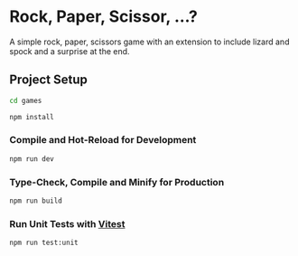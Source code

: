 # Rock, Paper, Scissor, ...?

A simple rock, paper, scissors game with an extension to include lizard and spock and a surprise at the end.

## Project Setup

```sh
cd games
```

```sh
npm install
```

### Compile and Hot-Reload for Development

```sh
npm run dev
```

### Type-Check, Compile and Minify for Production

```sh
npm run build
```

### Run Unit Tests with [Vitest](https://vitest.dev/)

```sh
npm run test:unit
```
